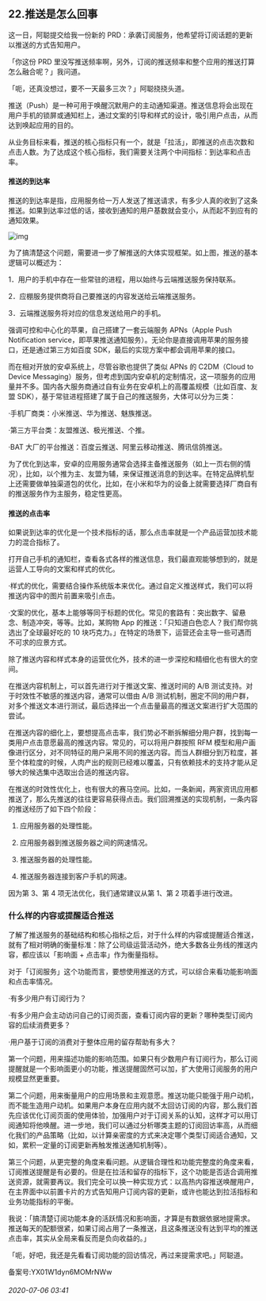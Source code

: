 ## 22.推送是怎么回事
这一日，阿聪提交给我一份新的 PRD：承袭订阅服务，他希望将订阅话题的更新以推送的方式告知用户。 


「你这份 PRD 里没写推送频率啊，另外，订阅的推送频率和整个应用的推送打算怎么融合呢？」我问道。 


「呃，还真没想过，要不一天最多三次？」阿聪挠挠头道。 


推送（Push）是一种可用于唤醒沉默用户的主动通知渠道。推送信息将会出现在用户手机的锁屏或通知栏上，通过文案的引导和样式的设计，吸引用户点击，从而达到唤起应用的目的。 


从业务目标来看，推送的核心指标只有一个，就是「拉活」，即推送的点击次数和点击人数。为了达成这个核心指标，我们需要关注两个中间指标：到达率和点击率。 


#### 推送的到达率


推送的到达率是指，应用服务给一万人发送了推送请求，有多少人真的收到了这条推送。如果到达率过低的话，接收到通知的用户基数就会变小，从而起不到应有的通知效果。 


  



![img](https://pic1.zhimg.com/v2-73a2095fec29e7d3a18acd84a5e8d999.webp)

  



为了搞清楚这个问题，需要进一步了解推送的大体实现框架。如上图，推送的基本逻辑可以概述为： 


1．用户的手机中存在一些常驻的进程，用以始终与云端推送服务保持联系。 


2．应棚服务提供商将自己要推送的内容发送给云端推送服务。 


3．云端推送服务将对应的信息发送给用户的手机。 


强调可控和中心化的苹果，自己搭建了一套云端服务 APNs（Apple Push Notification service，即苹果推送通知服务）。无论你是直接调用苹果的服务接口，还是通过第三方如百度 SDK，最后的实现方案中都会调用苹果的接口。 


而在相对开放的安卓系统上，尽管谷歌也提供了类似 APNs 的 C2DM（Cloud to Device Messaging）服务，但考虑到国内安卓机的定制情况，这一项服务的应用量并不多。国内各大服务商通过自有业务在安卓机上的高覆盖规模（比如百度、友盟 SDK），基于常驻进程搭建了属于自己的推送服务，大体可以分为三类： 


·手机厂商类：小米推送、华为推送、魅族推送。 


·第三方平台类：友盟推送、极光推送、个推。 


·BAT 大厂的平台推送：百度云推送、阿里云移动推送、腾讯信鸽推送。 


为了优化到达率，安卓的应用服务通常会选择主备推送服务（如上一页右侧的情况），比如，以个推为主、友盟为辅，来保证推送消息的到达率。在特定品牌机型上还需要做单独渠道包的优化，比如，在小米和华为的设备上就需要选择厂商自有的推送服务作为主服务，稳定性更高。 


#### 推送的点击率


如果说到达率的优化是一个技术指标的话，那么点击率就是一个产品运营加技术能力的混合指标了。 


打开自己手机的通知栏，查看各式各样的推送信息，我们最直观能够想到的，就是运营人工导向的文案和样式的优化。 


·样式的优化，需要结合操作系统版本来优化。通过自定义推送样式，我们可以将推送内容中的图片前置来吸引点击。 


·文案的优化，基本上能够等同于标题的优化。常见的套路有：突出数字、留悬念、制造冲突，等等。比如，某购物 App 的推送：「只知道白色恋人？我们帮你挑选出了全球最好吃的 10 块巧克力。」在特定的场景下，运营还会主导一些可遇而不可求的应景方式。 


除了推送内容和样式本身的运营优化外，技术的进一步深挖和精细化也有很大的空间。 


在推送内容机制上，可以首先进行对于推送文案、推送时间的 A/B 测试支持。对于时效性不敏感的推送内容，通常可以借由 A/B 测试机制，圈定不同的用户群，对多个推送文本进行测试，最后选择出一个点击量最高的推送文案进行扩大范围的尝试。 


在推送内容的细化上，要想提高点击率，我们势必不断拆解细分用户群，找到每一类用户点击意愿最高的推送内容。常见的，可以将用户群按照 RFM 模型和用户画像进行区分，对不同特征的用户采用不同的推送内容。而当人群细分到万粒度，甚至个体粒度的时候，人肉产出的规则已经难以覆盖，只有依赖技术的支持才能从足够大的候选集中选取出合适的推送内容。 


在推送的时效性优化上，也有很大的赛马空间。比如，一条新闻，两家资讯应用都推送了，那么先推送的往往更容易获得点击。我们回溯推送的实现机制，一条内容的推送经历了如下四个阶段： 


1. 应用服务器的处理性能。 


2. 应用服务器到推送服务器之间的网速情况。 


3. 推送服务器的处理性能。 


4. 推送服务器连接到客户手机的网速。 


因为第 3、第 4 项无法优化，我们通常建议从第 1、第 2 项着手进行改进。 


### 什么样的内容或提醒适合推送


了解了推送服务的基础结构和核心指标之后，对于什么样的内容或提醒适合推送，就有了相对明确的衡量标准：除了公司级运营活动外，绝大多数各业务线的推送内容，都应该以「影响面 + 点击率」作为衡量指标。 


对于「订阅服务」这个功能而言，要想使用推送的方式，可以综合来看功能影响面和点击率情况。 


·有多少用户有订阅行为？ 


·有多少用户会主动访问自己的订阅页面，查看订阅内容的更新？哪种类型订阅内容的后续消费更多？ 


·用户基于订阅的消费对于整体应用的留存帮助有多大？ 


第一个问题，用来描述功能的影响范围。如果只有少数用户有订阅行为，那么订阅提醒就是一个影响面更小的功能，推送提醒固然可以加，扩大使用订阅服务的用户规模显然更重要。 


第二个问题，用来衡量用户的应用场景和主观意愿。推送功能只能强于用户动机，而不能生造用户动机。如果用户本身在应用内就不太回访订阅的内容，那么我们首先应该优化订阅页面的使用体验，加强用户对于订阅关系的认知，这样才可以用订阅通知将他唤醒。进一步地，我们可以通过分析哪类主题的订阅回访率高，从而细化我们的产品策略（比如，以计算亲密度的方式来决定哪个类型订阅适合通知，又如，累积一定量的订阅更新再触发推送通知机制等）。 


第三个问题，从更完整的角度来看问题。从逻辑合理性和功能完整度的角度来看，订阅推送提醒是有必要的。但是在拉活和留存的指标下，这个功能是否适合调用推送资源，就需要再议。我们完全可以换一种实现方式：以高热内容推送唤醒用户，在主界面中以前置卡片的方式告知用户订阅内容的更新，或许也能达到拉活指标和业务功能指标的平衡。 


我说：「搞清楚订阅功能本身的活跃情况和影响面，才算是有数据依据地提需求。推送每天的配额很紧，如果订阅占用了一条推送，且这条推送没有达到平均的推送点击率，其实从全局来看反而是负向收益的。」 


「呃，好吧，我还是先看看订阅功能的回访情况，再过来提需求吧。」阿聪道。 


备案号:YX01W1dyn6MOMrNWw


###### 2020-07-06 03:41

